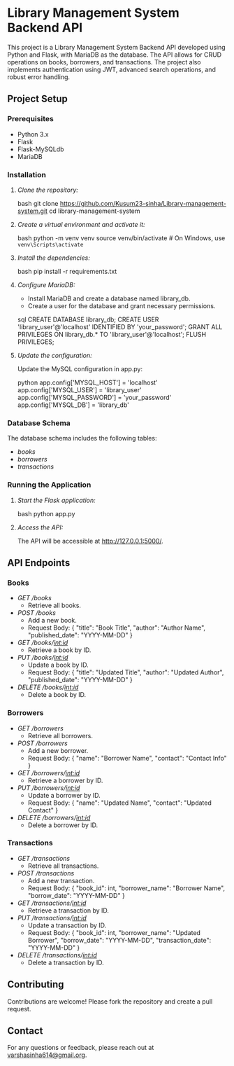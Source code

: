 # Library Management System Backend API

This project is a Library Management System Backend API developed using Python and Flask, with MariaDB as the database. The API allows for CRUD operations on books, borrowers, and transactions. The project also implements authentication using JWT, advanced search operations, and robust error handling.

## Project Setup

### Prerequisites

- Python 3.x
- Flask
- Flask-MySQLdb
- MariaDB

### Installation

1. *Clone the repository:*

    bash
    git clone https://github.com/Kusum23-sinha/Library-management-system.git
    cd library-management-system
    

2. *Create a virtual environment and activate it:*

    bash
    python -m venv venv
    source venv/bin/activate   # On Windows, use `venv\Scripts\activate`
    

3. *Install the dependencies:*

    bash
    pip install -r requirements.txt
    

4. *Configure MariaDB:*

    - Install MariaDB and create a database named library_db.
    - Create a user for the database and grant necessary permissions.

    sql
    CREATE DATABASE library_db;
    CREATE USER 'library_user'@'localhost' IDENTIFIED BY 'your_password';
    GRANT ALL PRIVILEGES ON library_db.* TO 'library_user'@'localhost';
    FLUSH PRIVILEGES;
    

5. *Update the configuration:*

    Update the MySQL configuration in app.py:

    python
    app.config['MYSQL_HOST'] = 'localhost'
    app.config['MYSQL_USER'] = 'library_user'
    app.config['MYSQL_PASSWORD'] = 'your_password'
    app.config['MYSQL_DB'] = 'library_db'
    

### Database Schema

The database schema includes the following tables:

- *books*
- *borrowers*
- *transactions*

### Running the Application

1. *Start the Flask application:*

    bash
    python app.py
    

2. *Access the API:*

    The API will be accessible at http://127.0.0.1:5000/.

## API Endpoints

### Books

- *GET /books*
    - Retrieve all books.
- *POST /books*
    - Add a new book.
    - Request Body: { "title": "Book Title", "author": "Author Name", "published_date": "YYYY-MM-DD" }
- *GET /books/<int:id>*
    - Retrieve a book by ID.
- *PUT /books/<int:id>*
    - Update a book by ID.
    - Request Body: { "title": "Updated Title", "author": "Updated Author", "published_date": "YYYY-MM-DD" }
- *DELETE /books/<int:id>*
    - Delete a book by ID.

### Borrowers

- *GET /borrowers*
    - Retrieve all borrowers.
- *POST /borrowers*
    - Add a new borrower.
    - Request Body: { "name": "Borrower Name", "contact": "Contact Info" }
- *GET /borrowers/<int:id>*
    - Retrieve a borrower by ID.
- *PUT /borrowers/<int:id>*
    - Update a borrower by ID.
    - Request Body: { "name": "Updated Name", "contact": "Updated Contact" }
- *DELETE /borrowers/<int:id>*
    - Delete a borrower by ID.

### Transactions

- *GET /transactions*
    - Retrieve all transactions.
- *POST /transactions*
    - Add a new transaction.
    - Request Body: { "book_id": int, "borrower_name": "Borrower Name", "borrow_date": "YYYY-MM-DD" }
- *GET /transactions/<int:id>*
    - Retrieve a transaction by ID.
- *PUT /transactions/<int:id>*
    - Update a transaction by ID.
    - Request Body: { "book_id": int, "borrower_name": "Updated Borrower", "borrow_date": "YYYY-MM-DD", "transaction_date": "YYYY-MM-DD" }
- *DELETE /transactions/<int:id>*
    - Delete a transaction by ID.

## Contributing
Contributions are welcome! Please fork the repository and create a pull request.


## Contact
For any questions or feedback, please reach out at
varshasinha614@gmail.org.
